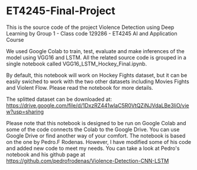# ET4245-Final-Project
This is the source code of the project Violence Detection using Deep Learning by Group 1 - Class code 129286 - ET4245 AI and Application Course

We used Google Colab to train, test, evaluate and make inferences of the model using VGG16 and LSTM. All the related source code is grouped in a single notebook called VGG16_LSTM_Hockey_Final.ipynb. 

By default, this notebook will work on Hockey Fights dataset, but it can be easily swiched to work with the two other datasets including Movies Fights and Violent Flow. Please read the notebook for more details. 

The splitted dataset can be downloaded at: https://drive.google.com/file/d/1DxzRZ441wlaC5R0VtQZiNJVdaLBe3liO/view?usp=sharing

Please note that this notebook is designed to be run on Google Colab and some of the code connects the Colab to the Google Drive. You can use Google Drive or find another way of your comfort.
The notebook is based on the one by Pedro.F Rodenas. However, I have modified some of his code and added new code to meet my needs. You can take a look at Pedro's notebook and his github page at https://github.com/pedrofrodenas/Violence-Detection-CNN-LSTM

